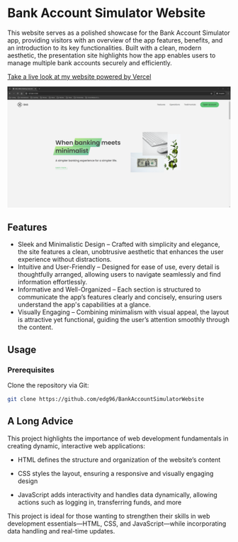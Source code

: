 # Bank Account Simulator Website

This website serves as a polished showcase for the Bank Account Simulator app, providing visitors with an overview of the app features, benefits, and an introduction to its key functionalities. Built with a clean, modern aesthetic, the presentation site highlights how the app enables users to manage multiple bank accounts securely and efficiently.

[Take a live look at my website powered by Vercel](https://bank-account-simulator-website.vercel.app/)

<img src="./images/screen.png" />

## Features

- Sleek and Minimalistic Design – Crafted with simplicity and elegance, the site features a clean, unobtrusive aesthetic that enhances the user experience without distractions.
- Intuitive and User-Friendly – Designed for ease of use, every detail is thoughtfully arranged, allowing users to navigate seamlessly and find information effortlessly.
- Informative and Well-Organized – Each section is structured to communicate the app’s features clearly and concisely, ensuring users understand the app's capabilities at a glance.
- Visually Engaging – Combining minimalism with visual appeal, the layout is attractive yet functional, guiding the user’s attention smoothly through the content.

## Usage

### Prerequisites

Clone the repository via Git:

```bash
git clone https://github.com/edg96/BankAccountSimulatorWebsite
```

## A Long Advice

This project highlights the importance of web development fundamentals in creating dynamic, interactive web applications:

- HTML defines the structure and organization of the website’s content

- CSS styles the layout, ensuring a responsive and visually engaging design

- JavaScript adds interactivity and handles data dynamically, allowing actions such as logging in, transferring funds, and more

This project is ideal for those wanting to strengthen their skills in web development essentials—HTML, CSS, and JavaScript—while incorporating data handling and real-time updates.
